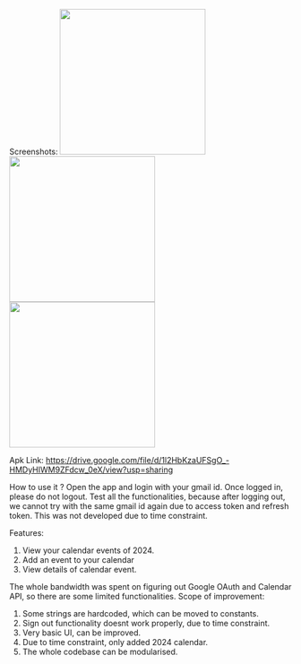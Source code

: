Screenshots:
<img src="https://github.com/akashkhatkale/calendar_app/assets/40288769/9e2bd2ef-82c1-4e37-bdf1-07ce1e70ab6d" width="260" />
<img src="https://github.com/akashkhatkale/calendar_app/assets/40288769/53a34506-cd42-401e-97d4-7cda432df91d)" width="260" />
<img src="https://github.com/akashkhatkale/calendar_app/assets/40288769/8eb4950d-0415-4820-98b9-ed53de3c0a0d)" width="260" />

Apk Link: 
https://drive.google.com/file/d/1l2HbKzaUFSgO_-HMDyHIWM9ZFdcw_0eX/view?usp=sharing

How to use it ?
Open the app and login with your gmail id. Once logged in, please do not logout. Test all the functionalities, because after logging out, we cannot try with the same gmail id again due to access token and refresh token. This was not developed due to time constraint.

Features:
1. View your calendar events of 2024.
2. Add an event to your calendar
3. View details of calendar event.
   

The whole bandwidth was spent on figuring out Google OAuth and Calendar API, so there are some limited functionalities.
Scope of improvement:
1. Some strings are hardcoded, which can be moved to constants.
2. Sign out functionality doesnt work properly, due to time constraint.
3. Very basic UI, can be improved.
4. Due to time constraint, only added 2024 calendar.
5. The whole codebase can be modularised.


